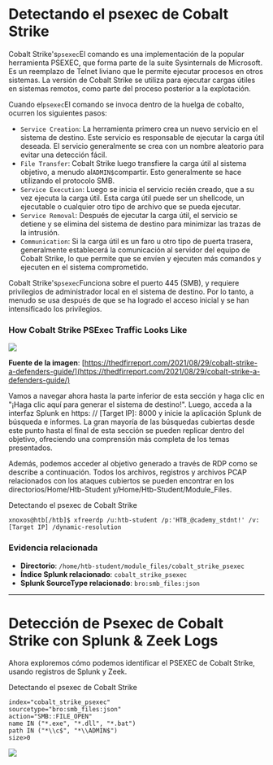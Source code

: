 # Detectando el psexec de Cobalt Strike

Cobalt Strike's`psexec`El comando es una implementación de la popular herramienta PSEXEC, que forma parte de la suite Sysinternals de Microsoft. Es un reemplazo de Telnet liviano que le permite ejecutar procesos en otros sistemas. La versión de Cobalt Strike se utiliza para ejecutar cargas útiles en sistemas remotos, como parte del proceso posterior a la explotación.

Cuando el`psexec`El comando se invoca dentro de la huelga de cobalto, ocurren los siguientes pasos:

- `Service Creation`: La herramienta primero crea un nuevo servicio en el sistema de destino. Este servicio es responsable de ejecutar la carga útil deseada. El servicio generalmente se crea con un nombre aleatorio para evitar una detección fácil.
- `File Transfer`: Cobalt Strike luego transfiere la carga útil al sistema objetivo, a menudo al`ADMIN$`compartir. Esto generalmente se hace utilizando el protocolo SMB.
- `Service Execution`: Luego se inicia el servicio recién creado, que a su vez ejecuta la carga útil. Esta carga útil puede ser un shellcode, un ejecutable o cualquier otro tipo de archivo que se pueda ejecutar.
- `Service Removal`: Después de ejecutar la carga útil, el servicio se detiene y se elimina del sistema de destino para minimizar las trazas de la intrusión.
- `Communication`: Si la carga útil es un faro u otro tipo de puerta trasera, generalmente establecerá la comunicación al servidor del equipo de Cobalt Strike, lo que permite que se envíen y ejecuten más comandos y ejecuten en el sistema comprometido.

Cobalt Strike's`psexec`Funciona sobre el puerto 445 (SMB), y requiere privilegios de administrador local en el sistema de destino. Por lo tanto, a menudo se usa después de que se ha logrado el acceso inicial y se han intensificado los privilegios.

### **How Cobalt Strike PSExec Traffic Looks Like**

![](https://academy.hackthebox.com/storage/modules/233/113.png)

**Fuente de la imagen**: [https://thedfirreport.com/2021/08/29/cobalt-strike-a-defenders-guide/](https://thedfirreport.com/2021/08/29/cobalt-strike-a-defenders-guide/)

Vamos a navegar ahora hasta la parte inferior de esta sección y haga clic en "¡Haga clic aquí para generar el sistema de destino!". Luego, acceda a la interfaz Splunk en https: // [Target IP]: 8000 y inicie la aplicación Splunk de búsqueda e informes. La gran mayoría de las búsquedas cubiertas desde este punto hasta el final de esta sección se pueden replicar dentro del objetivo, ofreciendo una comprensión más completa de los temas presentados.

Además, podemos acceder al objetivo generado a través de RDP como se describe a continuación. Todos los archivos, registros y archivos PCAP relacionados con los ataques cubiertos se pueden encontrar en los directorios/Home/Htb-Student y/Home/Htb-Student/Module_Files.

Detectando el psexec de Cobalt Strike

```
xnoxos@htb[/htb]$ xfreerdp /u:htb-student /p:'HTB_@cademy_stdnt!' /v:[Target IP] /dynamic-resolution
```

### **Evidencia relacionada**

- **Directorio**: `/home/htb-student/module_files/cobalt_strike_psexec`
- **Índice Splunk relacionado**: `cobalt_strike_psexec`
- **Splunk SourceType relacionado**: `bro:smb_files:json`

---

# **Detección de Psexec de Cobalt Strike con Splunk & Zeek Logs**

Ahora exploremos cómo podemos identificar el PSEXEC de Cobalt Strike, usando registros de Splunk y Zeek.

Detectando el psexec de Cobalt Strike

```
index="cobalt_strike_psexec"
sourcetype="bro:smb_files:json"
action="SMB::FILE_OPEN"
name IN ("*.exe", "*.dll", "*.bat")
path IN ("*\\c$", "*\\ADMIN$")
size>0

```

![](https://academy.hackthebox.com/storage/modules/233/114.png)